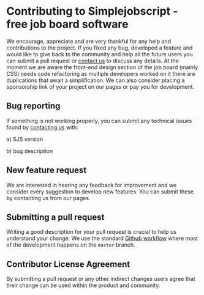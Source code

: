 # Contributing to Simplejobscript - free job board software

We encourage, appreciate and are very thankful for any help and contributions to the project. If you fixed any bug, developed a feature and would like to give back to the community and help all the future users you can submit a pull request or [contact us](https://simplejobscript.com/contact/) to discuss any details. At the moment we are aware the front-end design section of the job board (mainly CSS) needs code refactoring as multiple developers worked on it there are duplications that await a simplification. We can also consider placing a sponsorship link of your project on our pages or pay you for development.

## Bug reporting

If something is not working properly, you can submit any technical issues found by [contacting us](https://simplejobscript.com/contact/) with:

a) SJS version

b) bug description

## New feature request

We are interested in hearing any feedback for improvement and we consider every suggestion to develop new features. You can submit these by contacting us from our pages.

## Submitting a pull request

Writing a good description for your pull request is crucial to help us understand your change. We use the standard [Github workflow](https://guides.github.com/introduction/flow/) where most of the development happens on the `master` branch.

## Contributor License Agreement

By submitting a pull request or any other indirect changes users agree that their change can be used within the product and community.
